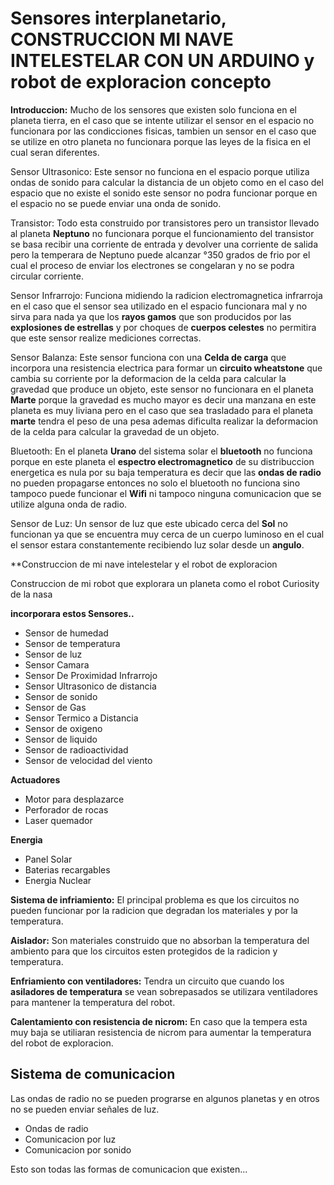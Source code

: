 # Sensores interplanetario, CONSTRUCCION MI NAVE INTELESTELAR CON UN ARDUINO y robot de exploracion concepto

**Introduccion:** Mucho de los sensores que existen solo funciona en el planeta tierra, en el caso que se intente utilizar el sensor en el espacio no funcionara por las condicciones fisicas, tambien un sensor en el caso que se utilize en otro planeta no funcionara porque las leyes de la fisica en el cual seran diferentes.

Sensor Ultrasonico: Este sensor no funciona en el espacio porque utiliza ondas de sonido para calcular la distancia de un objeto como en el caso del espacio que no existe el sonido este sensor no podra funcionar porque en el espacio no se puede enviar una onda de sonido.

Transistor: Todo esta construido por transistores pero un transistor llevado al planeta **Neptuno** no funcionara porque el funcionamiento del transistor se basa recibir una corriente de entrada y devolver una corriente de salida pero la temperara de Neptuno puede alcanzar °350 grados de frio por el cual el proceso de enviar los electrones se congelaran y no se podra circular corriente.

Sensor Infrarrojo: Funciona midiendo la radicion electromagnetica infrarroja en el caso que el sensor sea utilizado en el espacio funcionara  mal y no sirva para nada ya que los **rayos gamos** que son producidos por las **explosiones de estrellas** y por choques de **cuerpos celestes** no permitira que este sensor realize mediciones correctas. 

Sensor Balanza: Este sensor funciona con una **Celda de carga** que incorpora una resistencia electrica para formar un **circuito wheatstone** que cambia su corriente por la deformacion de la celda para calcular la gravedad que produce un objeto, este sensor no funcionara en el planeta **Marte** porque la gravedad es mucho mayor es decir una manzana en este planeta es muy liviana pero en el caso que sea trasladado para el planeta **marte** tendra el peso de una pesa ademas dificulta realizar la deformacion de la celda para calcular la gravedad de un objeto.

Bluetooth: En el planeta **Urano** del sistema solar el **bluetooth** no funciona porque en este planeta el **espectro electromagnetico** de su distribuccion energetica es nula por su baja temperatura es decir que las **ondas de radio** no pueden propagarse entonces no solo el bluetooth no funciona sino tampoco puede funcionar el **Wifi** ni tampoco ninguna comunicacion que se utilize alguna onda de radio. 

Sensor de Luz: Un sensor de luz que este ubicado cerca del **Sol** no funcionan ya que se encuentra muy cerca de un cuerpo luminoso en el cual el sensor estara constantemente recibiendo luz solar desde un **angulo**.

**Construccion de mi nave intelestelar y el robot de exploracion

Construccion de mi robot que explorara un planeta como el robot Curiosity de la nasa

**incorporara estos Sensores..**

* Sensor de humedad
* Sensor de temperatura
* Sensor de luz 
* Sensor Camara
* Sensor De Proximidad Infrarrojo
* Sensor Ultrasonico de distancia
* Sensor de sonido
* Sensor de Gas
* Sensor Termico a Distancia
* Sensor de oxigeno
* Sensor de liquido
* Sensor de radioactividad
* Sensor de velocidad del viento

**Actuadores**

* Motor para desplazarce
* Perforador de rocas
* Laser quemador


**Energia**

* Panel Solar
* Baterias recargables
* Energia Nuclear


**Sistema de infriamiento:** El principal problema es que los circuitos no pueden funcionar por la radicion que degradan los materiales y por la temperatura.

**Aislador:** Son materiales construido que no absorban la temperatura del ambiento para que los circuitos esten protegidos de la radicion y temperatura.

**Enfriamiento con ventiladores:** Tendra un circuito que cuando los **asiladores de temperatura** se vean sobrepasados se utilizara ventiladores para mantener la temperatura del robot.

**Calentamiento con resistencia de nicrom:** En caso que la tempera esta muy baja se utiliaran resistencia de nicrom para aumentar la temperatura del robot de exploracion.

## Sistema de comunicacion

Las ondas de radio no se pueden prograrse en algunos planetas y en otros no se pueden enviar señales de luz.

* Ondas de radio
* Comunicacion por luz 
* Comunicacion por sonido

Esto son todas las formas de comunicacion que existen...




